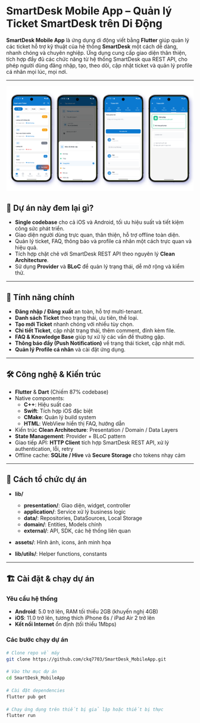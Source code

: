 # SmartDesk Mobile App – Quản lý Ticket SmartDesk trên Di Động

**SmartDesk Mobile App** là ứng dụng di động viết bằng **Flutter** giúp quản lý các ticket hỗ trợ kỹ thuật của hệ thống **SmartDesk** một cách dễ dàng, nhanh chóng và chuyên nghiệp. Ứng dụng cung cấp giao diện thân thiện, tích hợp đầy đủ các chức năng từ hệ thống SmartDesk qua REST API, cho phép người dùng đăng nhập, tạo, theo dõi, cập nhật ticket và quản lý profile cá nhân mọi lúc, mọi nơi.  

---
![SmartDesk Mobile Screenshot](assets/screenshots/SmartDesk-Mobile.png)

## 🚀 Dự án này đem lại gì?

- **Single codebase** cho cả iOS và Android, tối ưu hiệu suất và tiết kiệm công sức phát triển.
- Giao diện người dùng trực quan, thân thiện, hỗ trợ offline toàn diện.
- Quản lý ticket, FAQ, thông báo và profile cá nhân một cách trực quan và hiệu quả.
- Tích hợp chặt chẽ với SmartDesk REST API theo nguyên lý **Clean Architecture**.
- Sử dụng **Provider** và **BLoC** để quản lý trạng thái, dễ mở rộng và kiểm thử.

---

## 📝 Tính năng chính

- **Đăng nhập / Đăng xuất** an toàn, hỗ trợ multi-tenant.
- **Danh sách Ticket** theo trạng thái, ưu tiên, thể loại.
- **Tạo mới Ticket** nhanh chóng với nhiều tùy chọn.
- **Chi tiết Ticket**, cập nhật trạng thái, thêm comment, đính kèm file.
- **FAQ & Knowledge Base** giúp tự xử lý các vấn đề thường gặp.
- **Thông báo đẩy (Push Notification)** về trạng thái ticket, cập nhật mới.
- **Quản lý Profile cá nhân** và cài đặt ứng dụng.

---

## 🛠 Công nghệ & Kiến trúc

- **Flutter** & **Dart** (Chiếm 87% codebase)
- Native components: 
  - **C++**: Hiệu suất cao
  - **Swift**: Tích hợp iOS đặc biệt
  - **CMake**: Quản lý build system
  - **HTML**: WebView hiển thị FAQ, hướng dẫn
- Kiến trúc **Clean Architecture**: Presentation / Domain / Data Layers
- **State Management**: Provider + BLoC pattern
- Giao tiếp API: **HTTP Client** tích hợp SmartDesk REST API, xử lý authentication, lỗi, retry
- Offline cache: **SQLite / Hive** và **Secure Storage** cho tokens nhạy cảm

---

## 📁 Cách tổ chức dự án

- **lib/**
  - **presentation/**: Giao diện, widget, controller
  - **application/**: Service xử lý business logic
  - **data/**: Repositories, DataSources, Local Storage
  - **domain/**: Entities, Models chính
  - **external/**: API, SDK, các hệ thống liên quan

- **assets/**: Hình ảnh, icons, ảnh minh họa
- **lib/utils/**: Helper functions, constants

---

## 🏗 Cài đặt & chạy dự án

### Yêu cầu hệ thống
- **Android**: 5.0 trở lên, RAM tối thiểu 2GB (khuyến nghị 4GB)
- **iOS**: 11.0 trở lên, tương thích iPhone 6s / iPad Air 2 trở lên
- **Kết nối Internet** ổn định (tối thiểu 1Mbps)

### Các bước chạy dự án

```bash
# Clone repo về máy
git clone https://github.com/ckq7703/SmartDesk_MobileApp.git

# Vào thư mục dự án
cd SmartDesk_MobileApp

# Cài đặt dependencies
flutter pub get

# Chạy ứng dụng trên thiết bị giả lập hoặc thiết bị thực
flutter run
